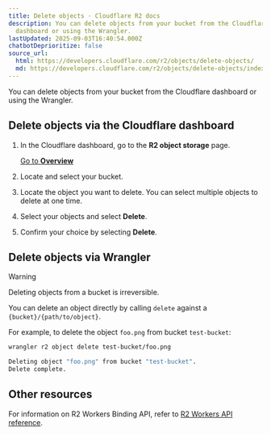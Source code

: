 ```yaml
---
title: Delete objects · Cloudflare R2 docs
description: You can delete objects from your bucket from the Cloudflare
  dashboard or using the Wrangler.
lastUpdated: 2025-09-03T16:40:54.000Z
chatbotDeprioritize: false
source_url:
  html: https://developers.cloudflare.com/r2/objects/delete-objects/
  md: https://developers.cloudflare.com/r2/objects/delete-objects/index.md
---
```


You can delete objects from your bucket from the Cloudflare dashboard or using the Wrangler.

## Delete objects via the Cloudflare dashboard

1. In the Cloudflare dashboard, go to the **R2 object storage** page.

   [Go to **Overview**](https://dash.cloudflare.com/?to=/:account/r2/overview)

2. Locate and select your bucket.

3. Locate the object you want to delete. You can select multiple objects to delete at one time.

4. Select your objects and select **Delete**.

5. Confirm your choice by selecting **Delete**.

## Delete objects via Wrangler

Warning

Deleting objects from a bucket is irreversible.

You can delete an object directly by calling `delete` against a `{bucket}/{path/to/object}`.

For example, to delete the object `foo.png` from bucket `test-bucket`:

```sh
wrangler r2 object delete test-bucket/foo.png
```

```sh
Deleting object "foo.png" from bucket "test-bucket".
Delete complete.
```

## Other resources

For information on R2 Workers Binding API, refer to [R2 Workers API reference](https://developers.cloudflare.com/r2/api/workers/workers-api-reference/).
